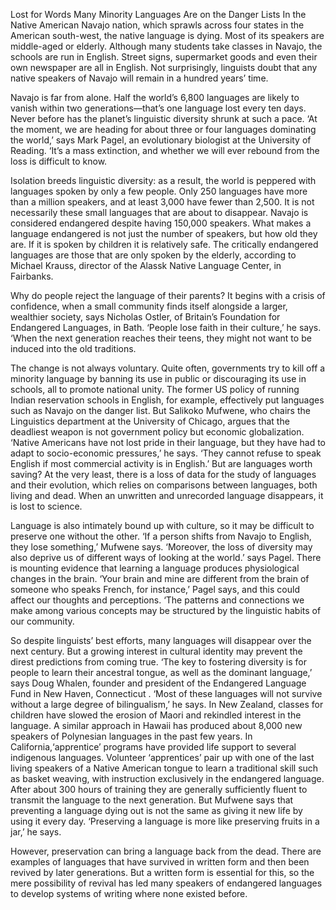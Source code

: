 Lost for Words
Many Minority Languages Are on the Danger Lists
In the Native American Navajo nation, which sprawls across four states in the American south-west, the native language
is dying. Most of its speakers are middle-aged or elderly. Although many students take classes in Navajo, the schools
are run in English. Street signs, supermarket goods and even their own newspaper are all in English. Not surprisingly,
linguists doubt that any native speakers of Navajo will remain in a hundred years’ time.

Navajo is far from alone. Half the world’s 6,800 languages are likely to vanish within two generations—that’s one
language lost every ten days. Never before has the planet’s linguistic diversity shrunk at such a pace. ‘At the moment,
we are heading for about three or four languages dominating the world,’ says Mark Pagel, an evolutionary biologist at
the University of Reading. ‘It’s a mass extinction, and whether we will ever rebound from the loss is difficult to know.

Isolation breeds linguistic diversity: as a result, the world is peppered with languages spoken by only a few people.
Only 250 languages have more than a million speakers, and at least 3,000 have fewer than 2,500. It is not necessarily
these small languages that are about to disappear. Navajo is considered endangered despite having 150,000 speakers. What
makes a language endangered is not just the number of speakers, but how old they are. If it is spoken by children it is
relatively safe. The critically endangered languages are those that are only spoken by the elderly, according to Michael
Krauss, director of the Alassk Native Language Center, in Fairbanks.

Why do people reject the language of their parents? It begins with a crisis of confidence, when a small community finds
itself alongside a larger, wealthier society, says Nicholas Ostler, of Britain’s Foundation for Endangered Languages, in
Bath. ‘People lose faith in their culture,’ he says. ‘When the next generation reaches their teens, they might not want
to be induced into the old traditions.

The change is not always voluntary. Quite often, governments try to kill off a minority language by banning its use in
public or discouraging its use in schools, all to promote national unity. The former US policy of running Indian
reservation schools in English, for example, effectively put languages such as Navajo on the danger list. But Salikoko
Mufwene, who chairs the Linguistics department at the University of Chicago, argues that the deadliest weapon is not
government policy but economic globalization. ‘Native Americans have not lost pride in their language, but they have had
to adapt to socio-economic pressures,’ he says. ‘They cannot refuse to speak English if most commercial activity is in
English.’ But are languages worth saving? At the very least, there is a loss of data for the study of languages and
their evolution, which relies on comparisons between languages, both living and dead. When an unwritten and unrecorded
language disappears, it is lost to science.

Language is also intimately bound up with culture, so it may be difficult to preserve one without the other. ‘If a
person shifts from Navajo to English, they lose something,’ Mufwene says. ‘Moreover, the loss of diversity may also
deprive us of different ways of looking at the world.’ says Pagel. There is mounting evidence that learning a language
produces physiological changes in the brain. ‘Your brain and mine are different from the brain of someone who speaks
French, for instance,’ Pagel says, and this could affect our thoughts and perceptions. ‘The patterns and connections we
make among various concepts may be structured by the linguistic habits of our community.

So despite linguists’ best efforts, many languages will disappear over the next century. But a growing interest in
cultural identity may prevent the direst predictions from coming true. ‘The key to fostering diversity is for people to
learn their ancestral tongue, as well as the dominant language,’ says Doug Whalen, founder and president of the
Endangered Language Fund in New Haven, Connecticut . ‘Most of these languages will not survive without a large degree of
bilingualism,’ he says. In New Zealand, classes for children have slowed the erosion of Maori and rekindled interest in
the language. A similar approach in Hawaii has produced about 8,000 new speakers of Polynesian languages in the past few
years. In California,‘apprentice’ programs have provided life support to several indigenous languages. Volunteer
‘apprentices’ pair up with one of the last living speakers of a Native American tongue to learn a traditional skill such
as basket weaving, with instruction exclusively in the endangered language. After about 300 hours of training they are
generally sufficiently fluent to transmit the language to the next generation. But Mufwene says that preventing a
language dying out is not the same as giving it new life by using it every day. ‘Preserving a language is more like
preserving fruits in a jar,’ he says.

However, preservation can bring a language back from the dead. There are examples of languages that have survived in
written form and then been revived by later generations. But a written form is essential for this, so the mere
possibility of revival has led many speakers of endangered languages to develop systems of writing where none existed
before.
